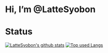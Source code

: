 # Hi, I’m @LatteSyobon

# Status
[![LatteSyobon's github stats](https://github-readme-stats.vercel.app/api?username=LatteSyobon&hide=contribs&count_private=true&show_icons=true&theme=synthwave)](https://github.com/LatteSyobon/)
[![Top used Langs](https://github-readme-stats.vercel.app/api/top-langs/?username=LatteSyobon&layout=compact&theme=synthwave)](https://github.com/LatteSyobon/)

<!---
LatteSyobon/LatteSyobon is a ✨ special ✨ repository because its `README.md` (this file) appears on your GitHub profile.
You can click the Preview link to take a look at your changes.
--->

